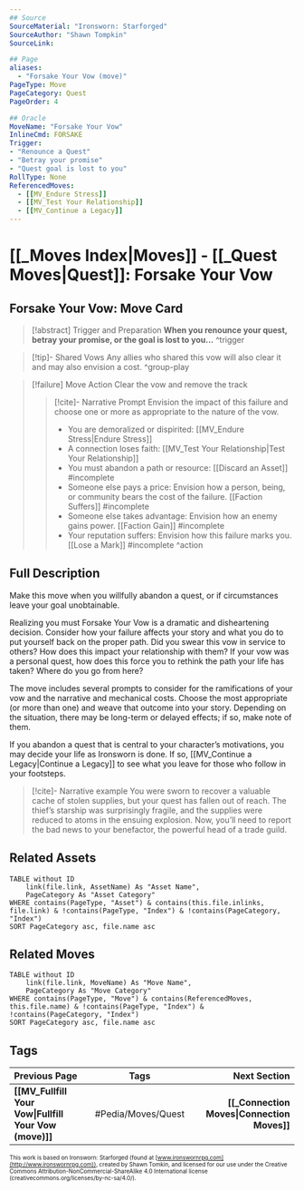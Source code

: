 ```yaml
---
## Source
SourceMaterial: "Ironsworn: Starforged"
SourceAuthor: "Shawn Tompkin"
SourceLink: 

## Page
aliases:
  - "Forsake Your Vow (move)"
PageType: Move
PageCategory: Quest
PageOrder: 4

## Oracle
MoveName: "Forsake Your Vow"
InlineCmd: FORSAKE
Trigger: 
- "Renounce a Quest"
- "Betray your promise"
- "Quest goal is lost to you"
RollType: None
ReferencedMoves: 
  - [[MV_Endure Stress]]
  - [[MV_Test Your Relationship]]
  - [[MV_Continue a Legacy]]
---
```

# [[_Moves Index|Moves]] - [[_Quest Moves|Quest]]: Forsake Your Vow
## Forsake Your Vow: Move Card
>[!abstract]  Trigger and Preparation
>**When you renounce your quest, betray your promise, or the goal is lost to you...** ^trigger

> [!tip]- Shared Vows
> Any allies who shared this vow will also clear it and may also envision a cost. ^group-play

> [!failure] Move Action
> Clear the vow and remove the track
> > [!cite]- Narrative Prompt
> > Envision the impact of this failure and choose one or more as appropriate to the nature of the vow.
> >- You are demoralized or dispirited: [[MV_Endure Stress|Endure Stress]] 
> >- A connection loses faith: [[MV_Test Your Relationship|Test Your Relationship]]
> >- You must abandon a path or resource: [[Discard an Asset]] #incomplete 
> >- Someone else pays a price: Envision how a person, being, or community bears the cost of the failure. [[Faction Suffers]] #incomplete 
> >- Someone else takes advantage: Envision how an enemy gains power. [[Faction Gain]] #incomplete 
> >- Your reputation suffers: Envision how this failure marks you. [[Lose a Mark]] #incomplete ^action

## Full Description
Make this move when you willfully abandon a quest, or if circumstances leave your goal unobtainable. 

Realizing you must Forsake Your Vow is a dramatic and disheartening decision. Consider how your failure affects your story and what you do to put yourself back on the proper path. Did you swear this vow in service to others? How does this impact your relationship with them? If your vow was a personal quest, how does this force you to rethink the path your life has taken? Where do you go from here? 

The move includes several prompts to consider for the ramifications of your vow and the narrative and mechanical costs. Choose the most appropriate (or more than one) and weave that outcome into your story. Depending on the situation, there may be long-term or delayed effects; if so, make note of them. 

If you abandon a quest that is central to your character’s motivations, you may decide your life as Ironsworn is done. If so, [[MV_Continue a Legacy|Continue a Legacy]] to see what you leave for those who follow in your footsteps.

> [!cite]- Narrative example
> You were sworn to recover a valuable cache of stolen supplies, but your quest has fallen out of reach. The thief’s starship was surprisingly fragile, and the supplies were reduced to atoms in the ensuing explosion. Now, you’ll need to report the bad news to your benefactor, the powerful head of a trade guild.


## Related Assets
```dataview
TABLE without ID
	link(file.link, AssetName) As "Asset Name",
	PageCategory As "Asset Category"
WHERE contains(PageType, "Asset") & contains(this.file.inlinks, file.link) & !contains(PageType, "Index") & !contains(PageCategory, "Index")
SORT PageCategory asc, file.name asc
```

## Related Moves
```dataview
TABLE without ID
	link(file.link, MoveName) As "Move Name",
	PageCategory As "Move Category"
WHERE contains(PageType, "Move") & contains(ReferencedMoves, this.file.name) & !contains(PageType, "Index") & !contains(PageCategory, "Index")
SORT PageCategory asc, file.name asc
```

## Tags
| Previous Page | Tags | Next Section |
|:--- |:---:| ---:|
| **[[MV_Fullfill Your Vow\|Fullfill Your Vow (move)]]** | #Pedia/Moves/Quest | **[[_Connection Moves\|Connection Moves]]** |

<font size=-2>This work is based on Ironsworn: Starforged (found at [www.ironswornrpg.com](http://www.ironswornrpg.com)), created by Shawn Tomkin, and licensed for our use under the Creative Commons Attribution-NonCommercial-ShareAlike 4.0 International license  (creativecommons.org/licenses/by-nc-sa/4.0/).</font>